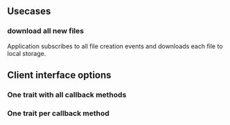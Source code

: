 ## Usecases

### download all new files
Application subscribes to all file creation events and downloads each file to local storage.

## Client interface options

### One trait with all callback methods

### One trait per callback method